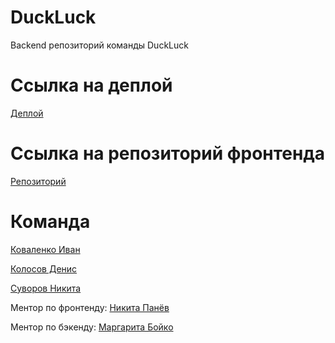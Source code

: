 # DuckLuck

Backend репозиторий команды DuckLuck

# Ссылка на деплой

[Деплой](https://duckluckmarket.xyz)

# Ссылка на репозиторий фронтенда

[Репозиторий](https://github.com/frontend-park-mail-ru/2021_1_DuckLuck)

# Команда

[Коваленко Иван](https://github.com/DuckLuckBreakout)

[Колосов Денис](https://github.com/lev4rT)

[Суворов Никита](https://github.com/Tullerpeton)

Ментор по фронтенду: [Никита Панёв](https://github.com/tmible)

Ментор по бэкенду: [Маргарита Бойко](https://github.com/mortawe)